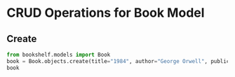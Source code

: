 # CRUD Operations for Book Model

## Create

```python
from bookshelf.models import Book
book = Book.objects.create(title="1984", author="George Orwell", publication_year=1949)
book
```
